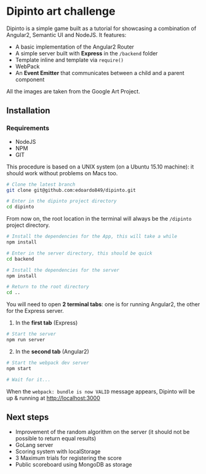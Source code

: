 # Dipinto art challenge

Dipinto is a simple game built as a tutorial for showcasing a combination of Angular2, Semantic UI and NodeJS. It features:
- A basic implementation of the Angular2 Router
- A simple server built with **Express** in the `/backend` folder
- Template inline and template via `require()`
- WebPack
- An **Event Emitter** that communicates between a child and a parent component

All the images are taken from the Google Art Project.

## Installation

### Requirements
- NodeJS
- NPM
- GIT

This procedure is based on a UNIX system (on a Ubuntu 15.10 machine): it should work without problems on Macs too.

```bash
# Clone the latest branch
git clone git@github.com:edoardo849/dipinto.git

# Enter in the dipinto project directory
cd dipinto
```

From now on, the root location in the terminal will always be the `/dipinto` project directory.

```bash
# Install the dependencies for the App, this will take a while
npm install

# Enter in the server directory, this should be quick
cd backend

# Install the dependencies for the server
npm install

# Return to the root directory
cd ..

```
You will need to open **2 terminal tabs**: one is for running Angular2, the other for the Express server.

1) In the **first tab** (Express)

```bash
# Start the server
npm run server
```

2) In the **second tab** (Angular2)

```bash
# Start the webpack dev server
npm start

# Wait for it...
```

When the `webpack: bundle is now VALID` message appears, Dipinto will be up & running at [http://localhost:3000](http://localhost:3000)

## Next steps
- Improvement of the random algorithm on the server (it should not be possible to return equal results)
- GoLang server
- Scoring system with localStorage
- 3 Maximum trials for registering the score
- Public scoreboard using MongoDB as storage
